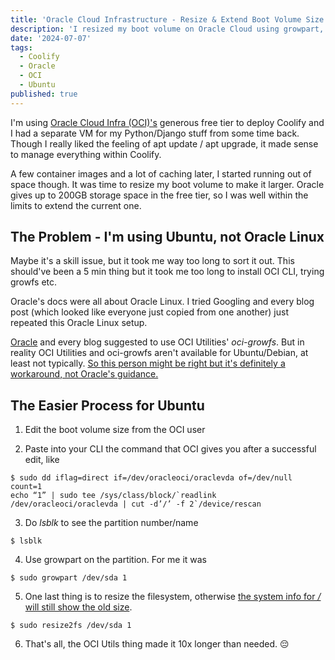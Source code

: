 ```yaml
---
title: 'Oracle Cloud Infrastructure - Resize & Extend Boot Volume Size'
description: 'I resized my boot volume on Oracle Cloud using growpart, not oci-growfs.'
date: '2024-07-07'
tags:
  - Coolify
  - Oracle
  - OCI
  - Ubuntu
published: true
---
```


I'm using [Oracle Cloud Infra (OCI)'s](https://www.oracle.com/sg/cloud/free/#free-cloud-trial) generous free tier to deploy Coolify and I had a separate VM for my Python/Django stuff from some time back. Though I really liked the feeling of apt update / apt upgrade, it made sense to manage everything within Coolify.

A few container images and a lot of caching later, I started running out of space though. It was time to resize my boot volume to make it larger. Oracle gives up to 200GB storage space in the free tier, so I was well within the limits to extend the current one.

## The Problem - I'm using Ubuntu, not Oracle Linux

Maybe it's a skill issue, but it took me way too long to sort it out. This should've been a 5 min thing but it took me too long to install OCI CLI, trying growfs etc.

Oracle's docs were all about Oracle Linux. I tried Googling and every blog post (which looked like everyone just copied from one another) just repeated this Oracle Linux setup.

[Oracle](https://docs.oracle.com/en-us/iaas/Content/Block/Tasks/extendingbootpartition.htm) and every blog suggested to use OCI Utilities' _oci-growfs_. But in reality OCI Utilities and oci-growfs aren't available for Ubuntu/Debian, at least not typically. [So this person might be right but it's definitely a workaround, not Oracle's guidance.](https://www.reddit.com/r/oraclecloud/comments/121m1jp/50gb_ampere_ubuntu_instance_can_i_expand_the/)

## The Easier Process for Ubuntu

1. Edit the boot volume size from the OCI user

2. Paste into your CLI the command that OCI gives you after a successful edit, like

```
$ sudo dd iflag=direct if=/dev/oracleoci/oraclevda of=/dev/null count=1
echo “1” | sudo tee /sys/class/block/`readlink /dev/oracleoci/oraclevda | cut -d’/’ -f 2`/device/rescan
```

3. Do _lsblk_ to see the partition number/name

```
$ lsblk
```

4. Use growpart on the partition. For me it was

```
$ sudo growpart /dev/sda 1
```

5. One last thing is to resize the filesystem, otherwise [the system info for _/_ will still show the old size](https://serverfault.com/questions/701296/ive-just-increased-the-disks-size-but-the-old-size-is-still-display-what-coul).

```
$ sudo resize2fs /dev/sda 1
```

6. That's all, the OCI Utils thing made it 10x longer than needed. 😔
